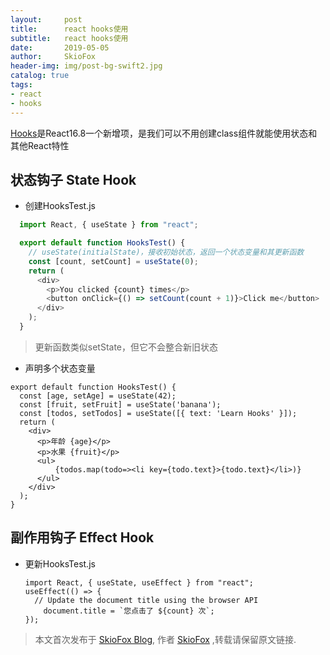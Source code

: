 ```yaml
---
layout:     post
title:      react hooks使用
subtitle:   react hooks使用
date:       2019-05-05
author:     SkioFox
header-img: img/post-bg-swift2.jpg
catalog: true
tags:
- react
- hooks
---
```


[Hooks](https://reactjs.org/docs/hooks-overview.html)是React16.8一个新增项，是我们可以不用创建class组件就能使用状态和其他React特性

## 状态钩子 State Hook


- 创建HooksTest.js

```js
  import React, { useState } from "react";

  export default function HooksTest() {
    // useState(initialState)，接收初始状态，返回一个状态变量和其更新函数
    const [count, setCount] = useState(0);
    return (
      <div>
        <p>You clicked {count} times</p>
        <button onClick={() => setCount(count + 1)}>Click me</button>
      </div>
    );
  }
```
> 更新函数类似setState，但它不会整合新旧状态

- 声明多个状态变量

```
export default function HooksTest() {
  const [age, setAge] = useState(42);
  const [fruit, setFruit] = useState('banana');
  const [todos, setTodos] = useState([{ text: 'Learn Hooks' }]);
  return (
    <div>
      <p>年龄 {age}</p>
      <p>水果 {fruit}</p>
      <ul>
          {todos.map(todo=><li key={todo.text}>{todo.text}</li>)}
      </ul>
    </div>
  );
}
```
## 副作用钩子 Effect Hook

- 更新HooksTest.js

  ```
  import React, { useState, useEffect } from "react";
  useEffect(() => {
  	// Update the document title using the browser API
      document.title = `您点击了 ${count} 次`;
  });
  ```


> 本文首次发布于 [SkioFox Blog](http://blog.skiofox.top), 作者 [SkioFox](https://github.com/LoverFancy/) ,转载请保留原文链接.